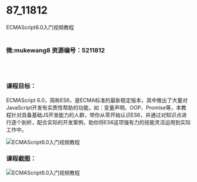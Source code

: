 # 87_11812
ECMAScript6.0入门视频教程
<br/></br>
<h3>微:mukewang8 资源编号：5211812</h3>
<br/></br>
<h3>课程目标：</h3>
<p>ECMAScript 6.0，简称ES6，是ECMA标准的最新稳定版本，其中推出了大量对JavaScript开发有实质性帮助的功能，如：变量声明、OOP、Promise等，本教程针对具备基础JS开发能力的人群，带你从零开始认识ES6，并通过对知识点进行逐个剖析，配合实际的开发案例，助你将ES6这项强有力的技能灵活运用到实际工作中。</p>
<p><img src="https://www.ko996.com/wp-content/uploads/img/2020/04/2-7-300x155.png" alt="ECMAScript6.0入门视频教程"></p>
<h3>课程截图：</h3>
<p><img src="https://www.ko996.com/wp-content/uploads/img/2020/04/1-7.png" alt="ECMAScript6.0入门视频教程"></p>
